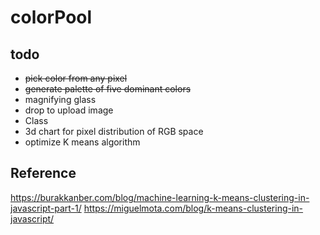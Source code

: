 # colorPool

## todo
- ~~pick color from any pixel~~
- ~~generate palette of five dominant colors~~
- magnifying glass
- drop to upload image
- Class
- 3d chart for pixel distribution of RGB space
- optimize K means algorithm

## Reference
https://burakkanber.com/blog/machine-learning-k-means-clustering-in-javascript-part-1/
https://miguelmota.com/blog/k-means-clustering-in-javascript/
